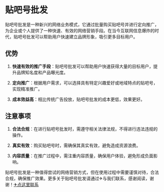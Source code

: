 # 贴吧号批发

贴吧号批发是一种新兴的网络业务模式，它通过批量购买贴吧号并进行定向推广，为企业或个人提供了一种快速、有效的网络营销手段。在当今互联网信息爆炸的时代，贴吧号批发可以帮助用户快速建立品牌形象，吸引更多目标用户。

## 优势

1. **快速有效的推广手段**：贴吧号批发可以帮助用户快速获得大量的目标用户，提升品牌知名度和产品曝光度。

2. **定向推广**：根据用户需求，可以选择具有特定兴趣爱好或地域特点的贴吧号，实现精准推广。

3. **成本效益高**：相比传统广告投放，贴吧号批发的成本更低，效果更好。

## 注意事项

1. **合法合规**：在进行贴吧号批发时，需遵守相关法律法规，不得进行违法违规的操作。

2. **真实有效**：购买贴吧号时，需确保其真实有效，避免造成资源浪费。

3. **内容质量**：在推广过程中，需注重内容质量，确保用户体验，避免形成负面影响。

贴吧号批发是一种值得尝试的网络营销方式，但在使用过程中需要谨慎对待，合法合规，确保推广效果。更多关于贴吧号批发请通过✈与我们联系，感谢阅读，谢谢！[✈点这里联系](https://b.k02.cc)